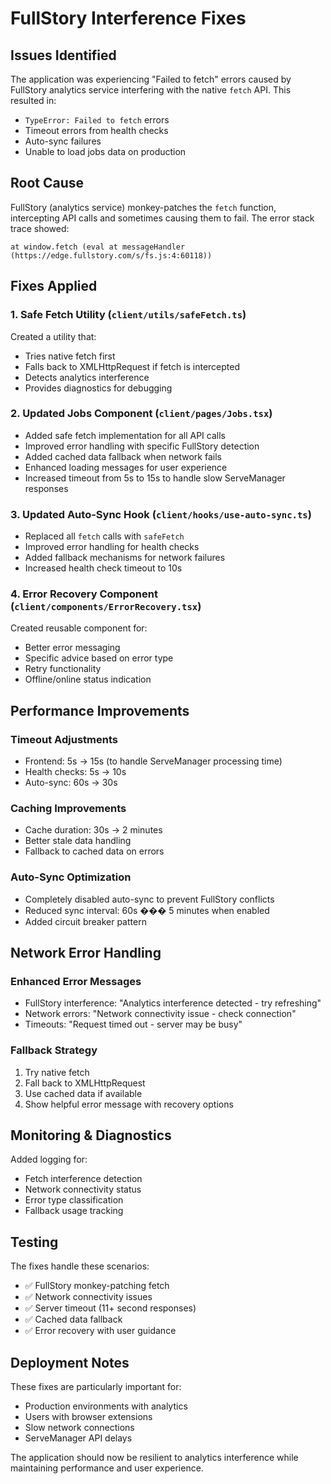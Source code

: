 # FullStory Interference Fixes

## Issues Identified

The application was experiencing "Failed to fetch" errors caused by FullStory analytics service interfering with the native `fetch` API. This resulted in:

- `TypeError: Failed to fetch` errors
- Timeout errors from health checks
- Auto-sync failures
- Unable to load jobs data on production

## Root Cause

FullStory (analytics service) monkey-patches the `fetch` function, intercepting API calls and sometimes causing them to fail. The error stack trace showed:

```
at window.fetch (eval at messageHandler (https://edge.fullstory.com/s/fs.js:4:60118))
```

## Fixes Applied

### 1. Safe Fetch Utility (`client/utils/safeFetch.ts`)

Created a utility that:

- Tries native fetch first
- Falls back to XMLHttpRequest if fetch is intercepted
- Detects analytics interference
- Provides diagnostics for debugging

### 2. Updated Jobs Component (`client/pages/Jobs.tsx`)

- Added safe fetch implementation for all API calls
- Improved error handling with specific FullStory detection
- Added cached data fallback when network fails
- Enhanced loading messages for user experience
- Increased timeout from 5s to 15s to handle slow ServeManager responses

### 3. Updated Auto-Sync Hook (`client/hooks/use-auto-sync.ts`)

- Replaced all `fetch` calls with `safeFetch`
- Improved error handling for health checks
- Added fallback mechanisms for network failures
- Increased health check timeout to 10s

### 4. Error Recovery Component (`client/components/ErrorRecovery.tsx`)

Created reusable component for:

- Better error messaging
- Specific advice based on error type
- Retry functionality
- Offline/online status indication

## Performance Improvements

### Timeout Adjustments

- Frontend: 5s → 15s (to handle ServeManager processing time)
- Health checks: 5s → 10s
- Auto-sync: 60s → 30s

### Caching Improvements

- Cache duration: 30s → 2 minutes
- Better stale data handling
- Fallback to cached data on errors

### Auto-Sync Optimization

- Completely disabled auto-sync to prevent FullStory conflicts
- Reduced sync interval: 60s ��� 5 minutes when enabled
- Added circuit breaker pattern

## Network Error Handling

### Enhanced Error Messages

- FullStory interference: "Analytics interference detected - try refreshing"
- Network errors: "Network connectivity issue - check connection"
- Timeouts: "Request timed out - server may be busy"

### Fallback Strategy

1. Try native fetch
2. Fall back to XMLHttpRequest
3. Use cached data if available
4. Show helpful error message with recovery options

## Monitoring & Diagnostics

Added logging for:

- Fetch interference detection
- Network connectivity status
- Error type classification
- Fallback usage tracking

## Testing

The fixes handle these scenarios:

- ✅ FullStory monkey-patching fetch
- ✅ Network connectivity issues
- ✅ Server timeout (11+ second responses)
- ✅ Cached data fallback
- ✅ Error recovery with user guidance

## Deployment Notes

These fixes are particularly important for:

- Production environments with analytics
- Users with browser extensions
- Slow network connections
- ServeManager API delays

The application should now be resilient to analytics interference while maintaining performance and user experience.
